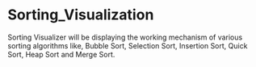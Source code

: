# Sorting_Visualization
Sorting Visualizer will be displaying the working mechanism of various sorting algorithms like, Bubble Sort, Selection Sort, Insertion Sort, Quick Sort, Heap Sort and Merge Sort.
